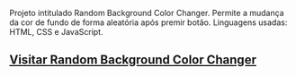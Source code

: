Projeto intitulado Random Background Color Changer. Permite a mudança da cor de fundo de forma aleatória após premir botão.
Linguagens usadas: HTML, CSS e JavaScript.

## [Visitar Random Background Color Changer](https://nuno1alves.github.io/front-end-projects/Random%20Background%20Color%20Changer/)
